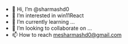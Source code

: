 - 👋 Hi, I’m @sharmashd0
- 👀 I’m interested in win11React 
- 🌱 I’m currently learning ...
- 💞️ I’m looking to collaborate on ...
- 📫 How to reach mesharmashd0@gmail.com

<!---
sharmashd0/sharmashd0 is a ✨ special ✨ repository because its `README.md` (this file) appears on your GitHub profile.
You can click the Preview link to take a look at your changes.
--->
